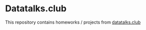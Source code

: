 # Datatalks.club

This repository contains homeworks / projects from [datatalks.club](https://datatalks.club/)